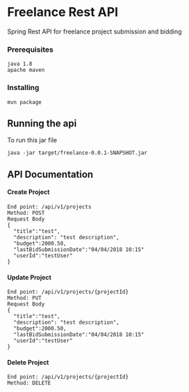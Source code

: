 # Freelance Rest API

Spring Rest API for freelance project submission and bidding
### Prerequisites

```
java 1.8
apache maven
```

### Installing

```
mvn package
```


## Running the api

To run this jar file

```
java -jar target/freelance-0.0.1-SNAPSHOT.jar 
```

## API Documentation
####  Create Project
```
End point: /api/v1/projects
Method: POST
Request Body
{
  "title":"test",
  "description": "test description",
  "budget":2000.50,
  "lastBidSubmissionDate":"04/04/2018 10:15"
  "userId":"testUser"
}
```
####  Update Project
```
End point: /api/v1/projects/{projectId}
Method: PUT
Request Body
{
  "title":"test",
  "description": "test description",
  "budget":2000.50,
  "lastBidSubmissionDate":"04/04/2018 10:15"
  "userId":"testUser"
}
```
####  Delete Project
```
End point: /api/v1/projects/{projectId}
Method: DELETE

```


